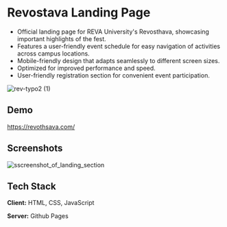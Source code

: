 




# Revostava Landing Page

- Official landing page for REVA University's Revosthava, showcasing important highlights of the fest.
- Features a user-friendly event schedule for easy navigation of activities across campus locations.
- Mobile-friendly design that adapts seamlessly to different screen sizes.
- Optimized for improved performance and speed.
- User-friendly registration section for convenient event participation.

![rev-typo2 (1)](https://github.com/shivam-jainn/revaotsava/assets/35802992/0cb13796-e779-49fb-906d-e6115eca6961)
## Demo

https://revothsava.com/


## Screenshots

![sscreenshot_of_landing_section](https://github.com/shivam-jainn/revaotsava/assets/35802992/759645ea-a12d-46d4-8e30-45b66e2f0877)



## Tech Stack

**Client:** HTML, CSS, JavaScript

**Server:** Github Pages

